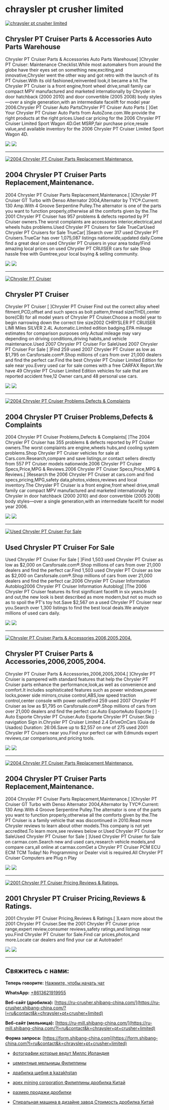 # chraysler pt crusher limited

<a href="https://swt.shibang-china.com/?l=ru&img&k=chraysler+pt+crusher+limited" target="_blank">![chraysler pt crusher limited](http://static.shibang-china.com/all-800x300/1290.jpg)</a>

## Chrysler PT Cruiser Parts &amp; Accessories Auto Parts Warehouse
Chrysler PT Cruiser Parts &amp; Accessories Auto Parts Warehouse[ ]Chrysler PT Cruiser: Maintenance Checklist.While most automakers from around the globe have their eyes set on something new,exciting,and innovative,Chrysler went the other way and got retro with the launch of its PT Cruiser.With its old fashioned,reinvented look,it became a hit.The Chrysler PT Cruiser is a front engine,front wheel drive,small family car compact MPV manufactured and marketed internationally by Chrysler in door hatchback (2000 2010) and door convertible (2005 2008) body styles—over a single generation,with an intermediate facelift for model year 2006.Chrysler PT Cruiser Auto PartsChrysler PT Cruiser Auto Parts [ ]Get Your Chrysler PT Cruiser Auto Parts from AutoZone.com.We provide the right products at the right prices.Used car pricing for the 2006 Chrysler PT Cruiser Limited Sport Wagon 4D.Get MSRP,fair purchase price,resale value,and available inventory for the 2006 Chrysler PT Cruiser Limited Sport Wagon 4D.


<a href="https://whatsapp.shibangsoft.com/WhatsApp.php" target="_blank" title="WhatsApp">![](http://static.shibang-china.com/icon/whatsapp.png)</a> <a href="https://swt.shibang-china.com/?l=ru&icon&k=chraysler+pt+crusher+limited" target="_blank">![](http://static.shibang-china.com/icon/chat-ru.png)</a>

---

<a href="https://swt.shibang-china.com/?l=ru&img&k=chraysler+pt+crusher+limited" target="_blank">![2004 Chrysler PT Cruiser Parts Replacement,Maintenance.](http://static.shibang-china.com/all-800x300/501.jpg)</a>

## 2004 Chrysler PT Cruiser Parts Replacement,Maintenance.
2004 Chrysler PT Cruiser Parts Replacement,Maintenance.[ ]Chrysler PT Cruiser GT Turbo with Denso Alternator 2004,Alternator by TYC&#174;.Current: 130 Amp.With 4 Groove Serpentine Pulley.The alternator is one of the parts you want to function properly,otherwise all the comforts given by the.The 2001 Chrysler PT Cruiser has 957 problems &amp; defects reported by PT Cruiser owners.The worst complaints are accessories interior,electrical,and wheels hubs problems.Used Chrysler PT Cruisers for Sale TrueCarUsed Chrysler PT Cruisers for Sale TrueCar[ ]Search over 317 used Chrysler PT Cruisers.TrueCar has over 1,075,087 listings nationwide,updated daily.Come find a great deal on used Chrysler PT Cruisers in your area today!Find amazing local prices on used Chrysler PT CRUISER cars for sale Shop hassle free with Gumtree,your local buying &amp; selling community.


<a href="https://whatsapp.shibangsoft.com/WhatsApp.php" target="_blank" title="WhatsApp">![](http://static.shibang-china.com/icon/whatsapp.png)</a> <a href="https://swt.shibang-china.com/?l=ru&icon&k=chraysler+pt+crusher+limited" target="_blank">![](http://static.shibang-china.com/icon/chat-ru.png)</a>

---

<a href="https://swt.shibang-china.com/?l=ru&img&k=chraysler+pt+crusher+limited" target="_blank">![Chrysler PT Cruiser](http://static.shibang-china.com/all-800x300/1392.jpg)</a>

## Chrysler PT Cruiser
Chrysler PT Cruiser [ ]Chrysler PT Cruiser Find out the correct alloy wheel fitment,PCD,offset and such specs as bolt pattern,thread size(THD),center bore(CB) for all model years of Chrysler PT Cruiser.Choose a model year to begin narrowing down the correct tire size2002 CHRYSLER PT CRUISER LIMI Miles SILVER 2.4L Automatic.Limited edition badging.EPA mileage estimates for comparison purposes only.Actual mileage may vary depending on driving conditions,driving habits,and vehicle maintenance.Used 2007 Chrysler PT Cruiser For SaleUsed 2007 Chrysler PT Cruiser For Sale [ ]Find 259 used 2007 Chrysler PT Cruiser as low as $1,795 on Carsforsale.com&#174;.Shop millions of cars from over 21,000 dealers and find the perfect car.Find the best Chrysler PT Cruiser Limited Edition for sale near you.Every used car for sale comes with a free CARFAX Report.We have 49 Chrysler PT Cruiser Limited Edition vehicles for sale that are reported accident free,12 Owner cars,and 48 personal use cars.


<a href="https://whatsapp.shibangsoft.com/WhatsApp.php" target="_blank" title="WhatsApp">![](http://static.shibang-china.com/icon/whatsapp.png)</a> <a href="https://swt.shibang-china.com/?l=ru&icon&k=chraysler+pt+crusher+limited" target="_blank">![](http://static.shibang-china.com/icon/chat-ru.png)</a>

---

<a href="https://swt.shibang-china.com/?l=ru&img&k=chraysler+pt+crusher+limited" target="_blank">![2004 Chrysler PT Cruiser Problems,Defects &amp; Complaints](http://static.shibang-china.com/all-800x300/921.jpg)</a>

## 2004 Chrysler PT Cruiser Problems,Defects &amp; Complaints
2004 Chrysler PT Cruiser Problems,Defects &amp; Complaints[ ]The 2004 Chrysler PT Cruiser has 355 problems &amp; defects reported by PT Cruiser owners.The worst complaints are engine,wheels hubs,and cooling system problems.Shop Chrysler PT Cruiser vehicles for sale at Cars.com.Research,compare and save listings,or contact sellers directly from 557 PT Cruiser models nationwide.2006 Chrysler PT Cruiser Specs,Price,MPG &amp; Reviews.2006 Chrysler PT Cruiser Specs,Price,MPG &amp; Reviews.[ ]Research the 2006 Chrysler PT Cruiser at cars.com and find specs,pricing,MPG,safety data,photos,videos,reviews and local inventory.The Chrysler PT Cruiser is a front engine,front wheel drive,small family car compact MPV manufactured and marketed internationally by Chrysler in door hatchback (2000 2010) and door convertible (2005 2008) body styles—over a single generation,with an intermediate facelift for model year 2006.


<a href="https://whatsapp.shibangsoft.com/WhatsApp.php" target="_blank" title="WhatsApp">![](http://static.shibang-china.com/icon/whatsapp.png)</a> <a href="https://swt.shibang-china.com/?l=ru&icon&k=chraysler+pt+crusher+limited" target="_blank">![](http://static.shibang-china.com/icon/chat-ru.png)</a>

---

<a href="https://swt.shibang-china.com/?l=ru&img&k=chraysler+pt+crusher+limited" target="_blank">![Used Chrysler PT Cruiser For Sale](http://static.shibang-china.com/all-800x300/1507.jpg)</a>

## Used Chrysler PT Cruiser For Sale
Used Chrysler PT Cruiser For Sale [ ]Find 1,503 used Chrysler PT Cruiser as low as $2,000 on Carsforsale.com&#174;.Shop millions of cars from over 21,000 dealers and find the perfect car.Find 1,503 used Chrysler PT Cruiser as low as $2,000 on Carsforsale.com&#174;.Shop millions of cars from over 21,000 dealers and find the perfect car.2006 Chrysler PT Cruiser Information Autoblog2006 Chrysler PT Cruiser Information Autoblog[ ]The 2006 Chrysler PT Cruiser features its first significant facelift in six years.Inside and out,the new look is best described as more modern,but not so much so as to spoil the PT's toy hot.Save $2,567 on a used Chrysler PT Cruiser near you.Search over 1,300 listings to find the best local deals.We analyze millions of used cars daily.


<a href="https://whatsapp.shibangsoft.com/WhatsApp.php" target="_blank" title="WhatsApp">![](http://static.shibang-china.com/icon/whatsapp.png)</a> <a href="https://swt.shibang-china.com/?l=ru&icon&k=chraysler+pt+crusher+limited" target="_blank">![](http://static.shibang-china.com/icon/chat-ru.png)</a>

---

<a href="https://swt.shibang-china.com/?l=ru&img&k=chraysler+pt+crusher+limited" target="_blank">![Chrysler PT Cruiser Parts &amp; Accessories,2006,2005,2004.](http://static.shibang-china.com/all-800x300/173.jpg)</a>

## Chrysler PT Cruiser Parts &amp; Accessories,2006,2005,2004.
Chrysler PT Cruiser Parts &amp; Accessories,2006,2005,2004.[ ]Chrysler PT Cruiser is pampered with standard features that help the Chrysler PT Cruiser parts enhance the performance,look,as well as convenience and comfort.It includes sophisticated features such as power windows,power locks,power side mirrors,cruise control,ABS,low speed traction control,center console with power outletFind 259 used 2007 Chrysler PT Cruiser as low as $1,795 on Carsforsale.com&#174;.Shop millions of cars from over 21,000 dealers and find the perfect car.Auto EsporteAuto Esporte [ ]&nbsp;&#0183;&#32;Auto Esporte Chrysler PT Cruiser.Auto Esporte Chrysler PT Cruiser.Skip navigation Sign in.Chrysler PT Cruiser Limited 2.4 DriveOnCars (Guia de Usados) Duration: 26:06.Save up to $2,557 on one of 275 used 2001 Chrysler PT Cruisers near you.Find your perfect car with Edmunds expert reviews,car comparisons,and pricing tools.


<a href="https://whatsapp.shibangsoft.com/WhatsApp.php" target="_blank" title="WhatsApp">![](http://static.shibang-china.com/icon/whatsapp.png)</a> <a href="https://swt.shibang-china.com/?l=ru&icon&k=chraysler+pt+crusher+limited" target="_blank">![](http://static.shibang-china.com/icon/chat-ru.png)</a>

---

<a href="https://swt.shibang-china.com/?l=ru&img&k=chraysler+pt+crusher+limited" target="_blank">![2004 Chrysler PT Cruiser Parts Replacement,Maintenance.](http://static.shibang-china.com/all-800x300/383.jpg)</a>

## 2004 Chrysler PT Cruiser Parts Replacement,Maintenance.
2004 Chrysler PT Cruiser Parts Replacement,Maintenance.[ ]Chrysler PT Cruiser GT Turbo with Denso Alternator 2004,Alternator by TYC&#174;.Current: 130 Amp.With 4 Groove Serpentine Pulley.The alternator is one of the parts you want to function properly,otherwise all the comforts given by the.The PT Cruiser is a family vehicle that was discontinued in 2010.Read more Chrysler reviews to learn about other models.This company is not yet accredited.To learn more,see reviews below or.Used Chrysler PT Cruiser for SaleUsed Chrysler PT Cruiser for Sale [ ]Used Chrysler PT Cruiser for Sale on carmax.com.Search new and used cars,research vehicle models,and compare cars,all online at carmax.comGet a Chrysler PT Cruiser PCM ECU ECM TCM Today! No Programming or Dealer visit is required.All Chrysler PT Cruiser Computers are Plug n Play


<a href="https://whatsapp.shibangsoft.com/WhatsApp.php" target="_blank" title="WhatsApp">![](http://static.shibang-china.com/icon/whatsapp.png)</a> <a href="https://swt.shibang-china.com/?l=ru&icon&k=chraysler+pt+crusher+limited" target="_blank">![](http://static.shibang-china.com/icon/chat-ru.png)</a>

---

<a href="https://swt.shibang-china.com/?l=ru&img&k=chraysler+pt+crusher+limited" target="_blank">![2001 Chrysler PT Cruiser Pricing,Reviews &amp; Ratings.](http://static.shibang-china.com/all-800x300/1487.jpg)</a>

## 2001 Chrysler PT Cruiser Pricing,Reviews &amp; Ratings.
2001 Chrysler PT Cruiser Pricing,Reviews &amp; Ratings.[ ]Learn more about the 2001 Chrysler PT Cruiser.See the 2001 Chrysler PT Cruiser price range,expert review,consumer reviews,safety ratings,and listings near you.Find Chrysler PT Cruiser for Sale.Find car prices,photos,and more.Locate car dealers and find your car at Autotrader!

<a href="https://whatsapp.shibangsoft.com/WhatsApp.php" target="_blank" title="WhatsApp">![](http://static.shibang-china.com/icon/whatsapp.png)</a> <a href="https://swt.shibang-china.com/?l=ru&icon&k=chraysler+pt+crusher+limited" target="_blank">![](http://static.shibang-china.com/icon/chat-ru.png)</a>

---
## Свяжитесь с нами:

**Теперь говорите:** [Нажмите, чтобы начать чат](https://swt.shibang-china.com?l=ru&contact&k=chraysler+pt+crusher+limited)

**WhatsApp:**  [+8613621919955](https://whatsapp.shibangsoft.com/WhatsApp.php)

**Веб-сайт (дробилка):** [https://ru-crusher.shibang-china.com/](https://ru-crusher.shibang-china.com/?l=ru&contact&k=chraysler+pt+crusher+limited)

**Веб-сайт (мельница):** [https://ru-mill.shibang-china.com/](https://ru-mill.shibang-china.com/?l=ru&contact&k=chraysler+pt+crusher+limited)

**Форма запроса:** [https://form.shibang-china.com](https://form.shibang-china.com?l=ru&contact&k=chraysler+pt+crusher+limited)

* [фотографии которые ведут Миллс Ирландия](../117/%D1%84%D0%BE%D1%82%D0%BE%D0%B3%D1%80%D0%B0%D1%84%D0%B8%D0%B8%20%D0%BA%D0%BE%D1%82%D0%BE%D1%80%D1%8B%D0%B5%20%D0%B2%D0%B5%D0%B4%D1%83%D1%82%20%D0%9C%D0%B8%D0%BB%D0%BB%D1%81%20%D0%98%D1%80%D0%BB%D0%B0%D0%BD%D0%B4%D0%B8%D1%8F.md)

* [цементные мельницы Филиппины](../116/%D1%86%D0%B5%D0%BC%D0%B5%D0%BD%D1%82%D0%BD%D1%8B%D0%B5%20%D0%BC%D0%B5%D0%BB%D1%8C%D0%BD%D0%B8%D1%86%D1%8B%20%D0%A4%D0%B8%D0%BB%D0%B8%D0%BF%D0%BF%D0%B8%D0%BD%D1%8B.md)

* [драбилка щебня в kazakhstan](../113/%D0%B4%D1%80%D0%B0%D0%B1%D0%B8%D0%BB%D0%BA%D0%B0%20%D1%89%D0%B5%D0%B1%D0%BD%D1%8F%20%D0%B2%20kazakhstan.md)

* [apex mining corporation Филиппины дробилка Китай](../110/apex%20mining%20corporation%20%D0%A4%D0%B8%D0%BB%D0%B8%D0%BF%D0%BF%D0%B8%D0%BD%D1%8B%20%D0%B4%D1%80%D0%BE%D0%B1%D0%B8%D0%BB%D0%BA%D0%B0%20%D0%9A%D0%B8%D1%82%D0%B0%D0%B9.md)

* [размер продажи дробилки](../119/%D1%80%D0%B0%D0%B7%D0%BC%D0%B5%D1%80%20%D0%BF%D1%80%D0%BE%D0%B4%D0%B0%D0%B6%D0%B8%20%D0%B4%D1%80%D0%BE%D0%B1%D0%B8%D0%BB%D0%BA%D0%B8.md)

* [Стиральная машина в дизайне завод Стоимость дробилка Китай](../114/%D0%A1%D1%82%D0%B8%D1%80%D0%B0%D0%BB%D1%8C%D0%BD%D0%B0%D1%8F%20%D0%BC%D0%B0%D1%88%D0%B8%D0%BD%D0%B0%20%D0%B2%20%D0%B4%D0%B8%D0%B7%D0%B0%D0%B9%D0%BD%D0%B5%20%D0%B7%D0%B0%D0%B2%D0%BE%D0%B4%20%D0%A1%D1%82%D0%BE%D0%B8%D0%BC%D0%BE%D1%81%D1%82%D1%8C%20%D0%B4%D1%80%D0%BE%D0%B1%D0%B8%D0%BB%D0%BA%D0%B0%20%D0%9A%D0%B8%D1%82%D0%B0%D0%B9.md)
